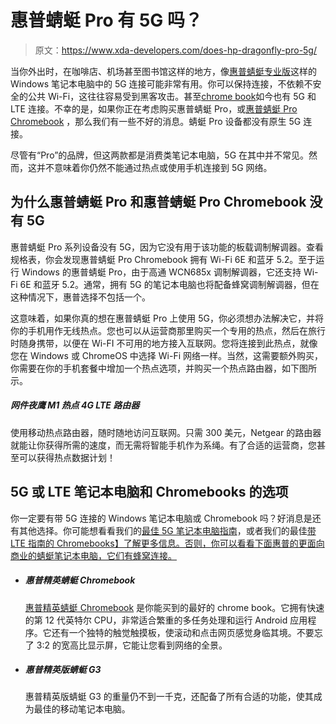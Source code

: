 # 惠普蜻蜓 Pro 有 5G 吗？

> 原文：<https://www.xda-developers.com/does-hp-dragonfly-pro-5g/>

当你外出时，在咖啡店、机场甚至图书馆这样的地方，像[惠普蜻蜓专业版](https://www.xda-developers.com/hp-dragonfly-pro/)这样的 Windows 笔记本电脑中的 5G 连接可能非常有用。你可以保持连接，不依赖不安全的公共 Wi-Fi，这往往容易受到黑客攻击。甚至[chrome book](https://www.xda-developers.com/best-chromebooks/)如今也有 5G 和 LTE 连接。不幸的是，如果你正在考虑购买惠普蜻蜓 Pro，或[惠普蜻蜓 Pro Chromebook](https://www.xda-developers.com/hp-dragonfly-pro-chromebook/) ，那么我们有一些不好的消息。蜻蜓 Pro 设备都没有原生 5G 连接。

尽管有“Pro”的品牌，但这两款都是消费类笔记本电脑，5G 在其中并不常见。然而，这并不意味着你仍然不能通过热点或使用手机连接到 5G 网络。

## 为什么惠普蜻蜓 Pro 和惠普蜻蜓 Pro Chromebook 没有 5G

惠普蜻蜓 Pro 系列设备没有 5G，因为它没有用于该功能的板载调制解调器。查看规格表，你会发现惠普蜻蜓 Pro Chromebook 拥有 Wi-Fi 6E 和蓝牙 5.2。至于运行 Windows 的惠普蜻蜓 Pro，由于高通 WCN685x 调制解调器，它还支持 Wi-Fi 6E 和蓝牙 5.2。通常，拥有 5G 的笔记本电脑也将配备蜂窝调制解调器，但在这种情况下，惠普选择不包括一个。

这意味着，如果你真的想在惠普蜻蜓 Pro 上使用 5G，你必须想办法解决它，并将你的手机用作无线热点。您也可以从运营商那里购买一个专用的热点，然后在旅行时随身携带，以便在 Wi-FI 不可用的地方接入互联网。您将连接到此热点，就像您在 Windows 或 ChromeOS 中选择 Wi-Fi 网络一样。当然，这需要额外购买，你需要在你的手机套餐中增加一个热点选项，并购买一个热点路由器，如下图所示。

##### 网件夜鹰 M1 热点 4G LTE 路由器

使用移动热点路由器，随时随地访问互联网。只需 300 美元，Netgear 的路由器就能让你获得所需的速度，而无需将智能手机作为系绳。有了合适的运营商，您甚至可以获得热点数据计划！

## 5G 或 LTE 笔记本电脑和 Chromebooks 的选项

你一定要有带 5G 连接的 Windows 笔记本电脑或 Chromebook 吗？好消息是还有其他选择。你可能想看看我们的[最佳 5G 笔记本电脑指南](https://www.xda-developers.com/best-5g-laptops/)，或者我们的最佳[带 LTE 指南的 Chromebooks】了解更多信息。否则，你可以看看下面惠普的更面向商业的蜻蜓笔记本电脑，它们有蜂窝连接。](https://www.xda-developers.com/best-chromebooks-lte-5g/)

*   ##### 惠普精英蜻蜓 Chromebook

    [惠普精英蜻蜓 Chromebook](https://www.awin1.com/cread.php?awinmid=7168&awinaffid=702719&ued=https%3A%2F%2Fwww.hp.com%2Fus-en%2Fshop%2Fpdp%2Fhp-elite-dragonfly-135-chromebook-enterprise-pc-customizable-5b955av-mb) 是你能买到的最好的 chrome book。它拥有快速的第 12 代英特尔 CPU，非常适合繁重的多任务处理和运行 Android 应用程序。它还有一个独特的触觉触摸板，使滚动和点击网页感觉身临其境。不要忘了 3:2 的宽高比显示屏，它能让您看到网络的全景。

*   ##### 惠普精英版蜻蜓 G3

    惠普精英版蜻蜓 G3 的重量仍不到一千克，还配备了所有合适的功能，使其成为最佳的移动笔记本电脑。